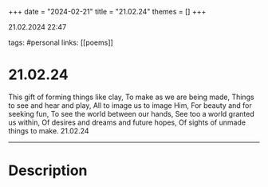 +++
date = "2024-02-21"
title = "21.02.24"
themes = []
+++

21.02.2024 22:47

tags: #personal
links: [[poems]]

# 21.02.24

This gift of forming things like clay,
To make as we are being made,
Things to see and hear and play,
All to image us to image Him,
For beauty and for seeking fun,
To see the world between our hands,
See too a world granted us within,
Of desires and dreams and future hopes,
Of sights of unmade things to make.
21.02.24

---

# Description


